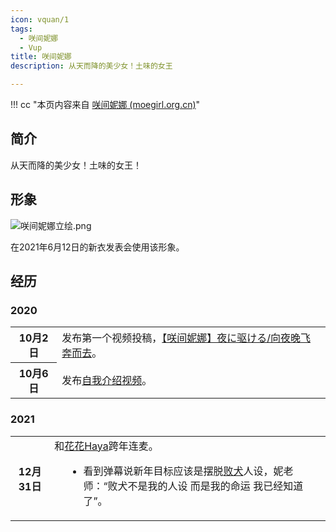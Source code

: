 ```yaml
---
icon: vquan/1
tags:
  - 咲间妮娜
  - Vup
title: 咲间妮娜
description: 从天而降的美少女！土味的女王

---
```


!!! cc "本页内容来自 [咲间妮娜 (moegirl.org.cn)](https://zh.moegirl.org.cn/咲间妮娜)"

## 简介

从天而降的美少女！土味的女王！

## 形象

![咲间妮娜立绘.png](https://s2.loli.net/2022/04/30/esFnv39L2bgYNQC.png)

在2021年6月12日的新衣发表会使用该形象。

## 经历

### 2020

<table class="timeline"><tbody><tr><th>10月2日</th><td colspan="2">发布第一个视频投稿，<a target="_blank" rel="nofollow noreferrer noopener" class="external text" href="https://www.bilibili.com/video/BV1kz4y1d7nk">【咲间妮娜】夜に驱ける/向夜晚飞奔而去</a>。</td></tr><tr><th>10月6日</th><td colspan="2">发布<a target="_blank" rel="nofollow noreferrer noopener" class="external text" href="https://www.bilibili.com/video/BV1Ua4y157kS">自我介绍视频</a>。</td></tr></tbody></table>

### 2021

<table class="timeline"><tbody><tr><th>12月31日</th><td colspan="2">和<a href="https://zh.moegirl.org.cn/%E8%8A%B1%E8%8A%B1Haya" title="花花Haya">花花Haya</a>跨年连麦。<ul class="margin-left-set" style="margin-left: 1.2em;"><li>看到弹幕说新年目标应该是摆脱<a href="https://zh.moegirl.org.cn/%E8%B4%A5%E7%8A%AC" title="败犬">败犬</a>人设，妮老师：“败犬不是我的人设 而是我的命运 我已经知道了”。</li></ul></td></tr></tbody></table>